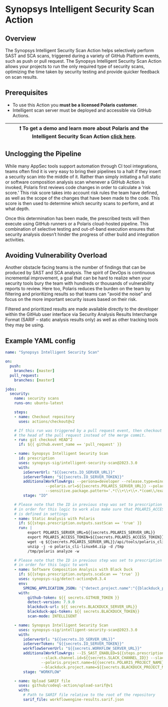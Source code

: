 # Synopsys Intelligent Security Scan Action

## Overview

The Synopsys Intelligent Security Scan Action helps selectively perform SAST and SCA scans, triggered during a variety of GitHub Platform events, such as push or pull request. The Synopsys Intelligent Security Scan Action allows your projects to run the only required type of security scans, optimizing the time taken by security testing and provide quicker feedback on scan results.

## Prerequisites

* To use this Action you **must be a licensed Polaris customer.**
* Intelligent scan server must be deployed and accessible via GitHub Actions.

| :exclamation: To get a demo and learn more about Polaris and the Intelligent Security Scan Action [click here](https://www.synopsys.com/software-integrity/intelligent-orchestration.html#form).|
|------------------------------------------|

## Unclogging the Pipeline

While many AppSec tools support automation through CI tool integrations, teams often find it is very easy to bring their pipelines to a halt if they insert a security scan into the middle of it.  Rather than simply initiating a full static or software composition analysis scan whenever a GitHub Action is invoked, Polaris first reviews code changes in order to calculate a ‘risk score.’ This risk score takes into account risk rules the team have defined, as well as the scope of the changes that have been made to the code. This score is then used to determine which security scans to perform, and at what depth.

Once this determination has been made, the prescribed tests will then execute using GitHub runners or a Polaris cloud-hosted pipeline. This combination of selective testing and out-of-band execution ensures that security analysis doesn’t hinder the progress of other build and integration activities.

## Avoiding Vulnerability Overload

Another obstacle facing teams is the number of findings that can be produced by SAST and SCA analysis.  The spirit of DevOps is continuous incremental improvement, a goal that can be hard to realize when your security tools bury the team with hundreds or thousands of vulnerability reports to review.  Here too, Polaris reduces the burden on the team by filtering and prioritizing results so that teams can “avoid the noise” and focus on the more important security issues based on their risk.

Filtered and prioritized results are made available directly to the developer within the GitHub user interface via Security Analysis Results Interchange Format (SARIF – static analysis results only) as well as other tracking tools they may be using.

## Example YAML config

```yaml
name: "Synopsys Intelligent Security Scan"

on:
  push:
    branches: [master]
  pull_request:
    branches: [master]

jobs:
  security:
    name: security scans
    runs-on: ubuntu-latest

    steps:
    - name: Checkout repository
      uses: actions/checkout@v2

    # If this run was triggered by a pull request event, then checkout
    # the head of the pull request instead of the merge commit.
    - run: git checkout HEAD^2
      if: ${{ github.event_name == 'pull_request' }}

    - name: Synopsys Intelligent Security Scan
      id: prescription
      uses: synopsys-sig/intelligent-security-scan@2023.3.0
      with:
        ioServerUrl: "${{secrets.IO_SERVER_URL}}"
        ioServerToken: "${{secrets.IO_SERVER_TOKEN}}"
        additionalWorkflowArgs: --persona=developer --release.type=minor --sast.rescan.threshold=5 --sca.rescan.threshold=5 
                  --polaris.url=${{secrets.POLARIS_SERVER_URL}} --polaris.token=${{secrets.POLARIS_ACCESS_TOKEN}} 
                  --sensitive.package.pattern='.*(\\+\\+\\+.*(com\\/example\\/app)).*'
        stage: "IO"

    # Please note that the ID in previous step was set to prescription
    # in order for this logic to work also make sure that POLARIS_ACCESS_TOKEN
    # is defined in settings
    - name: Static Analysis with Polaris
      if: ${{steps.prescription.outputs.sastScan == 'true' }}
      run: |
          export POLARIS_SERVER_URL=${{secrets.POLARIS_SERVER_URL}}
          export POLARIS_ACCESS_TOKEN=${{secrets.POLARIS_ACCESS_TOKEN}}
          wget -q ${{secrets.POLARIS_SERVER_URL}}/api/tools/polaris_cli-linux64.zip
          unzip -j -o polaris_cli-linux64.zip -d /tmp
          /tmp/polaris analyze -w

    # Please note that the ID in previous step was set to prescription
    # in order for this logic to work
    - name: Software Composition Analysis with Black Duck
      if: ${{steps.prescription.outputs.scaScan == 'true' }}
      uses: synopsys-sig/detect-action@v0.3.4
      env:
        SPRING_APPLICATION_JSON: '{"detect.project.name":"{{blackduck_project_name}}","detect.project.version":"{{blackduck_project_version}}","detect.tools":"DETECTOR","blackduck.trust.cert":"true"}'
      with:
          github-token: ${{ secrets.GITHUB_TOKEN }}
          detect-version: 7.9.0
          blackduck-url: ${{ secrets.BLACKDUCK_SERVER_URL}}
          blackduck-api-token: ${{ secrets.BLACKDUCK_TOKEN}}
          scan-mode: INTELLIGENT

    - name: Synopsys Intelligent Security Scan
      uses: synopsys-sig/intelligent-security-scan@2023.3.0
      with:
        ioServerUrl: "${{secrets.IO_SERVER_URL}}"
        ioServerToken: "${{secrets.IO_SERVER_TOKEN}}"
        workflowServerUrl: "${{secrets.WORKFLOW_SERVER_URL}}"
        additionalWorkflowArgs: --IS_SAST_ENABLED=${{steps.prescription.outputs.sastScan}} --IS_SCA_ENABLED=${{steps.prescription.outputs.scaScan}}
                --slack.channel.id=${{secrets.SLACK_CHANNEL_ID}} --slack.token=${{secrets.SLACK_TOKEN}} 
                --polaris.project.name=${{secrets.POLARIS_PROJECT_NAME}} --polaris.url=${{secrets.POLARIS_SERVER_URL}} --polaris.token=${{secrets.POLARIS_ACCESS_TOKEN}} 
                --blackduck.project.name=${{secrets.BLACKDUCK_PROJECT_NAME}} --blackduck.url=${{secrets.BLACKDUCK_URL}} --blackduck.api.token=${{secrets.BLACKDUCK_TOKEN}}
        stage: "WORKFLOW"

    - name: Upload SARIF file
      uses: github/codeql-action/upload-sarif@v1
      with:
        # Path to SARIF file relative to the root of the repository
        sarif_file: workflowengine-results.sarif.json
```
